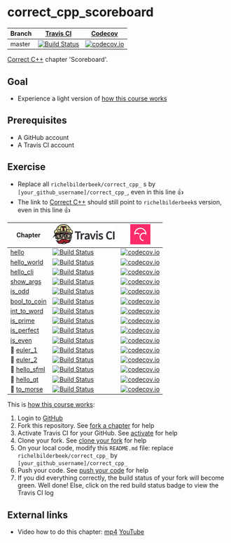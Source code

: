 # correct_cpp_scoreboard

Branch|[Travis CI](https://travis-ci.org)|[Codecov](https://www.codecov.io)
---|---|---
master|[![Build Status](https://travis-ci.org/95Titus/correct_cpp_scoreboard.svg?branch=master)](https://travis-ci.org/richelbilderbeek/correct_cpp_scoreboard)|[![codecov.io](https://codecov.io/github/richelbilderbeek/correct_cpp_scoreboard/coverage.svg?branch=master)](https://codecov.io/github/richelbilderbeek/correct_cpp_scoreboard/branch/master)

[Correct C++](https://github.com/95Titus/correct_cpp) chapter 'Scoreboard'.

## Goal

 * Experience a light version of [how this course works](https://github.com/richelbilderbeek/correct_cpp/blob/master/doc/how_this_course_works.md)

## Prerequisites

 * A GitHub account
 * A Travis CI account

## Exercise

 * Replace all `richelbilderbeek/correct_cpp_` s by `[your_github_username]/correct_cpp_`, even in this line :+1:
 * The link to [Correct C++](https://github.com/richelbilderbeek/correct_cpp) should still point to `richelbilderbeek`s version, even in this line :+1:

Chapter|[![Travis CI logo](TravisCI.png)](https://travis-ci.org)|[![Codecov logo](Codecov.png)](https://www.codecov.io)
---|---|---
[hello](https://github.com/richelbilderbeek/correct_cpp_hello)|[![Build Status](https://travis-ci.org/richelbilderbeek/correct_cpp_hello.svg?branch=master)](https://travis-ci.org/richelbilderbeek/correct_cpp_hello) | [![codecov.io](https://codecov.io/github/richelbilderbeek/correct_cpp_hello/coverage.svg?branch=master)](https://codecov.io/github/richelbilderbeek/correct_cpp_hello?branch=master)
[hello_world](https://github.com/richelbilderbeek/correct_cpp_hello_world)|[![Build Status](https://travis-ci.org/richelbilderbeek/correct_cpp_hello_world.svg?branch=master)](https://travis-ci.org/richelbilderbeek/correct_cpp_hello_world) | [![codecov.io](https://codecov.io/github/richelbilderbeek/correct_cpp_hello_world/coverage.svg?branch=master)](https://codecov.io/github/richelbilderbeek/correct_cpp_hello_world?branch=master)
[hello_cli](https://github.com/richelbilderbeek/correct_cpp_hello_cli)|[![Build Status](https://travis-ci.org/richelbilderbeek/correct_cpp_hello_cli.svg?branch=master)](https://travis-ci.org/richelbilderbeek/correct_cpp_hello_cli) | [![codecov.io](https://codecov.io/github/richelbilderbeek/correct_cpp_hello_cli/coverage.svg?branch=master)](https://codecov.io/github/richelbilderbeek/correct_cpp_hello_cli?branch=master)
[show_args](https://github.com/richelbilderbeek/correct_cpp_show_args)|[![Build Status](https://travis-ci.org/richelbilderbeek/correct_cpp_show_args.svg?branch=master)](https://travis-ci.org/richelbilderbeek/correct_cpp_show_args) | [![codecov.io](https://codecov.io/github/richelbilderbeek/correct_cpp_show_args/coverage.svg?branch=master)](https://codecov.io/github/richelbilderbeek/correct_cpp_show_args?branch=master)
[is_odd](https://github.com/richelbilderbeek/correct_cpp_is_odd)|[![Build Status](https://travis-ci.org/richelbilderbeek/correct_cpp_is_odd.svg?branch=master)](https://travis-ci.org/richelbilderbeek/correct_cpp_is_odd) | [![codecov.io](https://codecov.io/github/richelbilderbeek/correct_cpp_is_odd/coverage.svg?branch=master)](https://codecov.io/github/richelbilderbeek/correct_cpp_is_odd?branch=master)
[bool_to_coin](https://github.com/richelbilderbeek/correct_cpp_bool_to_coin)|[![Build Status](https://travis-ci.org/richelbilderbeek/correct_cpp_bool_to_coin.svg?branch=master)](https://travis-ci.org/richelbilderbeek/correct_cpp_bool_to_coin) | [![codecov.io](https://codecov.io/github/richelbilderbeek/correct_cpp_bool_to_coin/coverage.svg?branch=master)](https://codecov.io/github/richelbilderbeek/correct_cpp_bool_to_coin?branch=master)
[int_to_word](https://github.com/richelbilderbeek/correct_cpp_int_to_word)|[![Build Status](https://travis-ci.org/richelbilderbeek/correct_cpp_int_to_word.svg?branch=master)](https://travis-ci.org/richelbilderbeek/correct_cpp_int_to_word) | [![codecov.io](https://codecov.io/github/richelbilderbeek/correct_cpp_int_to_word/coverage.svg?branch=master)](https://codecov.io/github/richelbilderbeek/correct_cpp_int_to_word?branch=master)
[is_prime](https://github.com/richelbilderbeek/correct_cpp_is_prime)|[![Build Status](https://travis-ci.org/richelbilderbeek/correct_cpp_is_prime.svg?branch=master)](https://travis-ci.org/richelbilderbeek/correct_cpp_is_prime) | [![codecov.io](https://codecov.io/github/richelbilderbeek/correct_cpp_is_prime/coverage.svg?branch=master)](https://codecov.io/github/richelbilderbeek/correct_cpp_is_prime?branch=master)
[is_perfect](https://github.com/richelbilderbeek/correct_cpp_is_perfect)|[![Build Status](https://travis-ci.org/richelbilderbeek/correct_cpp_is_perfect.svg?branch=master)](https://travis-ci.org/richelbilderbeek/correct_cpp_is_perfect) | [![codecov.io](https://codecov.io/github/richelbilderbeek/correct_cpp_is_perfect/coverage.svg?branch=master)](https://codecov.io/github/richelbilderbeek/correct_cpp_is_perfect?branch=master)
[is_even](https://github.com/richelbilderbeek/correct_cpp_is_even)|[![Build Status](https://travis-ci.org/richelbilderbeek/correct_cpp_is_even.svg?branch=master)](https://travis-ci.org/richelbilderbeek/correct_cpp_is_even) | [![codecov.io](https://codecov.io/github/richelbilderbeek/correct_cpp_is_even/coverage.svg?branch=master)](https://codecov.io/github/richelbilderbeek/correct_cpp_is_even?branch=master)
:construction: [euler_1](https://github.com/richelbilderbeek/correct_cpp_euler_1)|[![Build Status](https://travis-ci.org/richelbilderbeek/correct_cpp_euler_1.svg?branch=master)](https://travis-ci.org/richelbilderbeek/correct_cpp_euler_1) | [![codecov.io](https://codecov.io/github/richelbilderbeek/correct_cpp_euler_1/coverage.svg?branch=master)](https://codecov.io/github/richelbilderbeek/correct_cpp_euler_1?branch=master)
:construction: [euler_2](https://github.com/richelbilderbeek/correct_cpp_euler_2)|[![Build Status](https://travis-ci.org/richelbilderbeek/correct_cpp_euler_2.svg?branch=master)](https://travis-ci.org/richelbilderbeek/correct_cpp_euler_2) | [![codecov.io](https://codecov.io/github/richelbilderbeek/correct_cpp_euler_2/coverage.svg?branch=master)](https://codecov.io/github/richelbilderbeek/correct_cpp_euler_2?branch=master)
:construction: [hello_sfml](https://github.com/richelbilderbeek/correct_cpp_hello_sfml)|[![Build Status](https://travis-ci.org/richelbilderbeek/correct_cpp_hello_sfml.svg?branch=master)](https://travis-ci.org/richelbilderbeek/correct_cpp_hello_sfml) | [![codecov.io](https://codecov.io/github/richelbilderbeek/correct_cpp_hello_sfml/coverage.svg?branch=master)](https://codecov.io/github/richelbilderbeek/correct_cpp_hello_sfml?branch=master)
:construction: [hello_qt](https://github.com/richelbilderbeek/correct_cpp_hello_qt)|[![Build Status](https://travis-ci.org/richelbilderbeek/correct_cpp_hello_qt.svg?branch=master)](https://travis-ci.org/richelbilderbeek/correct_cpp_hello_qt) | [![codecov.io](https://codecov.io/github/richelbilderbeek/correct_cpp_hello_qt/coverage.svg?branch=master)](https://codecov.io/github/richelbilderbeek/correct_cpp_hello_qt?branch=master)
:construction: [to_morse](https://github.com/richelbilderbeek/correct_cpp_to_morse)|[![Build Status](https://travis-ci.org/richelbilderbeek/correct_cpp_to_morse.svg?branch=master)](https://travis-ci.org/richelbilderbeek/correct_cpp_to_morse) | [![codecov.io](https://codecov.io/github/richelbilderbeek/correct_cpp_to_morse/coverage.svg?branch=master)](https://codecov.io/github/richelbilderbeek/correct_cpp_to_morse?branch=master)

This is [how this course works](https://github.com/richelbilderbeek/correct_cpp/blob/master/doc/how_this_course_works.md):

  1. Login to [GitHub](https://github.com/)
  2. Fork this repository. See [fork a chapter](https://github.com/richelbilderbeek/correct_cpp/blob/master/doc/fork_a_chapter.md) for help
  3. Activate Travis CI for your GitHub. See [activate](https://github.com/richelbilderbeek/correct_cpp/blob/master/doc/activate.md) for help 
  4. Clone your fork. See [clone your fork](https://github.com/richelbilderbeek/correct_cpp/blob/master/doc/clone_your_fork.md) for help
  5. On your local code, modify this `README.md` file: replace `richelbilderbeek/correct_cpp_` by `[your_github_username]/correct_cpp_`
  6. Push your code. See [push your code](https://github.com/richelbilderbeek/correct_cpp/blob/master/doc/push_your_code.md) for help
  7. If you did everything correctly, the build status of your fork will become green. Well done! Else, click on the red build status badge to view the Travis CI log

## External links

 * Video how to do this chapter: [mp4](http://www.richelbilderbeek.nl/correct_cpp_scoreboard.mp4) [YouTube](https://youtu.be/QABP8qEeM9o)
